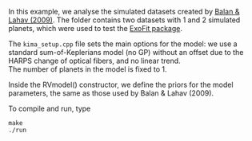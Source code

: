 In this example, we analyse the simulated datasets created by 
[Balan & Lahav (2009)](https://academic.oup.com/mnras/article/394/4/1936/1202223).
The folder contains two datasets with 1 and 2 simulated planets, 
which were used to test the [ExoFit package](http://zuserver2.star.ucl.ac.uk/~lahav/exofit.html).

The `kima_setup.cpp` file sets the main options for the model: 
we use a standard sum-of-Keplerians model (no GP) 
without an offset due to the HARPS change of optical fibers, and no linear trend.  
The number of planets in the model is fixed to 1. 

Inside the RVmodel() constructor, we define the priors for the model parameters, 
the same as those used by Balan & Lahav (2009).

To compile and run, type

```
make
./run 
```